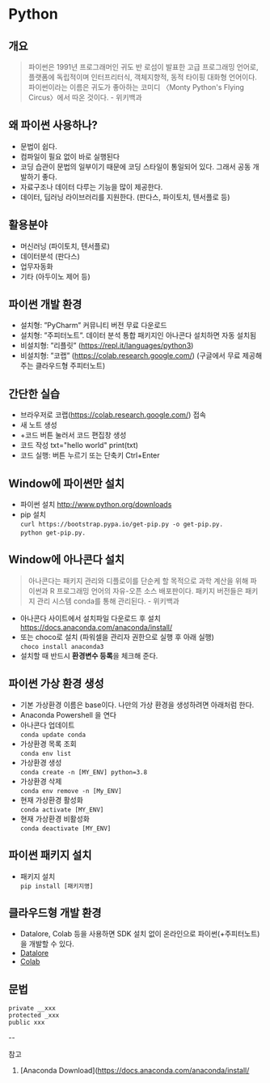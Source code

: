 # Python

## 개요

> 파이썬은 1991년 프로그래머인 귀도 반 로섬이 발표한 고급 프로그래밍 언어로, 플랫폼에 독립적이며 인터프리터식, 객체지향적, 동적 타이핑 대화형 언어이다. 파이썬이라는 이름은 귀도가 좋아하는 코미디 〈Monty Python's Flying Circus〉에서 따온 것이다. - 위키백과

## 왜 파이썬 사용하나?

- 문법이 쉽다.
- 컴파일이 필요 없이 바로 실행된다
- 코딩 습관이 문법의 일부이기 때문에 코딩 스타일이 통일되어 있다. 그래서 공동 개발하기 좋다.
- 자료구조나 데이터 다루는 기능을 많이 제공한다.
- 데이터, 딥러닝 라이브러리를 지원한다. (판다스, 파이토치, 텐서플로 등)

## 활용분야

- 머신러닝 (파이토치, 텐서플로)
- 데이터분석 (판다스)
- 업무자동화
- 기타 (아두이노 제어 등)

## 파이썬 개발 환경

- 설치형: ”PyCharm” 커뮤니티 버전 무료 다운로드
- 설치형: ”주피터노트”. 데이터 분석 통합 패키지인 아나콘다 설치하면 자동 설치됨
- 비설치형: ”리플릿” (<https://repl.it/languages/python3>)
- 비설치형: ”코랩” (<https://colab.research.google.com/>) (구글에서 무료 제공해주는 클라우드형 주피터노트)

## 간단한 실습

- 브라우저로 코랩(<https://colab.research.google.com/>) 접속
- 새 노트 생성
- +코드 버튼 눌러서 코드 편집창 생성
- 코드 작성
  txt="hello world"
  print(txt)
- 코드 실행: 버튼 누르기 또는 단축키 Ctrl+Enter

## Window에 파이썬만 설치

- 파이썬 설치
  <http://www.python.org/downloads>
- pip 설치  
  `curl https://bootstrap.pypa.io/get-pip.py -o get-pip.py.`  
  `python get-pip.py.`

## Window에 아나콘다 설치

> 아나콘다는 패키지 관리와 디플로이를 단순케 할 목적으로 과학 계산을 위해 파이썬과 R 프로그래밍 언어의 자유-오픈 소스 배포판이다. 패키지 버전들은 패키지 관리 시스템 conda를 통해 관리된다. - 위키백과

- 아나콘다 사이트에서 설치파일 다운로드 후 설치  
  <https://docs.anaconda.com/anaconda/install/>
- 또는 choco로 설치 (파워셀을 관리자 권한으로 실행 후 아래 실행)  
  `choco install anaconda3`
- 설치할 때 반드시 **환경변수 등록**을 체크해 준다.

## 파이썬 가상 환경 생성

- 기본 가상환경 이름은 base이다. 나만의 가상 환경을 생성하려면 아래처럼 한다.
- Anaconda Powershell 을 연다
- 아나콘다 업데이트  
   `conda update conda`
- 가상환경 목록 조회  
  `conda env list`
- 가상환경 생성  
  `conda create -n [MY_ENV] python=3.8`
- 가상환경 삭제  
  `conda env remove -n [My_ENV]`
- 현재 가상환경 활성화  
  `conda activate [MY_ENV]`
- 현재 가상환경 비활성화  
  `conda deactivate [MY_ENV]`

## 파이썬 패키지 설치

- 패키지 설치  
  `pip install [패키지명]`

## 클라우드형 개발 환경

- Datalore, Colab 등을 사용하면 SDK 설치 없이 온라인으로 파이썬(+주피터노트)을 개발할 수 있다.
- [Datalore](https://www.anaconda.com/datalore_navigator)
- [Colab](https://colab.research.google.com/notebooks/intro.ipynb)

## 문법

```
private __xxx
protected _xxx
public xxx
```

--

참고

1. [Anaconda Download](https://docs.anaconda.com/anaconda/install/
